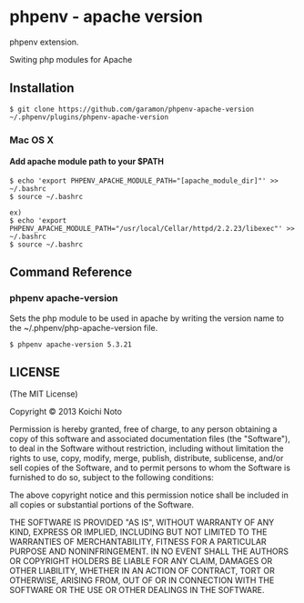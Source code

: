 phpenv - apache version
======================

phpenv extension.

Switing php modules for Apache

Installation
------------

    $ git clone https://github.com/garamon/phpenv-apache-version ~/.phpenv/plugins/phpenv-apache-version

### Mac OS X
#### Add apache module path to your $PATH
    $ echo 'export PHPENV_APACHE_MODULE_PATH="[apache_module_dir]"' >> ~/.bashrc
    $ source ~/.bashrc

    ex)
    $ echo 'export PHPENV_APACHE_MODULE_PATH="/usr/local/Cellar/httpd/2.2.23/libexec"' >> ~/.bashrc
    $ source ~/.bashrc

Command Reference
-----------------
### phpenv apache-version
Sets the php module to be used in apache by writing the version name to the ~/.phpenv/php-apache-version file.

    $ phpenv apache-version 5.3.21

LICENSE
-------
(The MIT License)

Copyright &copy; 2013 Koichi Noto

Permission is hereby granted, free of charge, to any person obtaining
a copy of this software and associated documentation files (the
"Software"), to deal in the Software without restriction, including
without limitation the rights to use, copy, modify, merge, publish,
distribute, sublicense, and/or sell copies of the Software, and to
permit persons to whom the Software is furnished to do so, subject to
the following conditions:

The above copyright notice and this permission notice shall be
included in all copies or substantial portions of the Software.

THE SOFTWARE IS PROVIDED "AS IS", WITHOUT WARRANTY OF ANY KIND,
EXPRESS OR IMPLIED, INCLUDING BUT NOT LIMITED TO THE WARRANTIES OF
MERCHANTABILITY, FITNESS FOR A PARTICULAR PURPOSE AND
NONINFRINGEMENT. IN NO EVENT SHALL THE AUTHORS OR COPYRIGHT HOLDERS BE
LIABLE FOR ANY CLAIM, DAMAGES OR OTHER LIABILITY, WHETHER IN AN ACTION
OF CONTRACT, TORT OR OTHERWISE, ARISING FROM, OUT OF OR IN CONNECTION
WITH THE SOFTWARE OR THE USE OR OTHER DEALINGS IN THE SOFTWARE.
